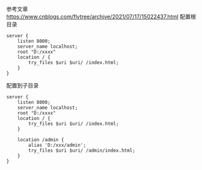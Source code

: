 参考文章 https://www.cnblogs.com/flytree/archive/2021/07/17/15022437.html
配置根目录
```
server {
	listen 8000;
	server_name localhost;
	root "D:/xxxx"
	location / {
		try_files $uri $uri/ /index.html;
	}
}
```

配置到子目录
```
server {
	listen 8000;
	server_name localhost;
	root "D:/xxxx"
	location / {
		try_files $uri $uri/ /index.html;
	}

	location /admin {
		alias 'D:/xxx/admin';
		try_files $uri $uri/ /admin/index.html;
	}
}
```